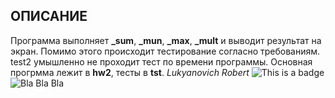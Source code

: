 ## ОПИСАНИЕ
Программа выполняет **_sum**, **_mun**, **_max**, **_mult** 
и выводит  результат на экран. Помимо этого происходит тестирование
согласно требованиям. test2 умышленно не проходит тест по времени программы. Основная прогрмма лежит в __hw2__, тесты в __tst__.
_Lukyanovich Robert_
![This is a badge](https://github.com/robertluy/tz2/actions/workflows/main.yml/badge.svg?branch=main)
![Bla Bla Bla](https://github.com/robertluy/tz2/raw/main/image.png)
